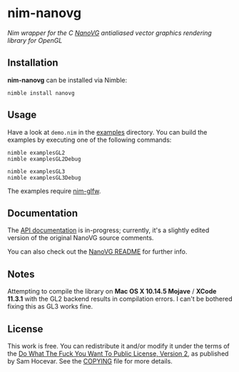 # nim-nanovg

*Nim wrapper for the C [NanoVG](https://github.com/memononen/nanovg)
antialiased vector graphics rendering library for OpenGL*

## Installation

**nim-nanovg** can be installed via Nimble:

    nimble install nanovg

## Usage

Have a look at `demo.nim` in the [examples](/examples) directory. You can
build the examples by executing one of the following commands:

    nimble examplesGL2
    nimble examplesGL2Debug

    nimble examplesGL3
    nimble examplesGL3Debug

The examples require [nim-glfw](https://github.com/johnnovak/nim-glfw).

## Documentation

The [API documentation](/doc) is in-progress; currently, it's a slightly
edited version of the original NanoVG source comments.

You can also check out the [NanoVG README](https://github.com/memononen/nanovg)
for further info.

## Notes

Attempting to compile the library on **Mac OS X 10.14.5 Mojave** / **XCode
11.3.1** with the GL2 backend results in compilation errors. I can't be
bothered fixing this as GL3 works fine.

## License

This work is free. You can redistribute it and/or modify it under the terms of
the [Do What The Fuck You Want To Public License, Version 2](http://www.wtfpl.net/), as published
by Sam Hocevar. See the [COPYING](./COPYING) file for more details.


